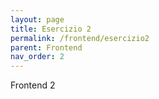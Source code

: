 ```yaml
---
layout: page
title: Esercizio 2
permalink: /frontend/esercizio2
parent: Frontend
nav_order: 2
---
```

Frontend 2